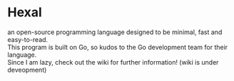 # Hexal
an open-source programming language designed to be minimal, fast and easy-to-read. </br>
This program is built on Go, so kudos to the Go development team for their language. </br>
Since I am lazy, check out the wiki for further information! (wiki is under deveopment)
